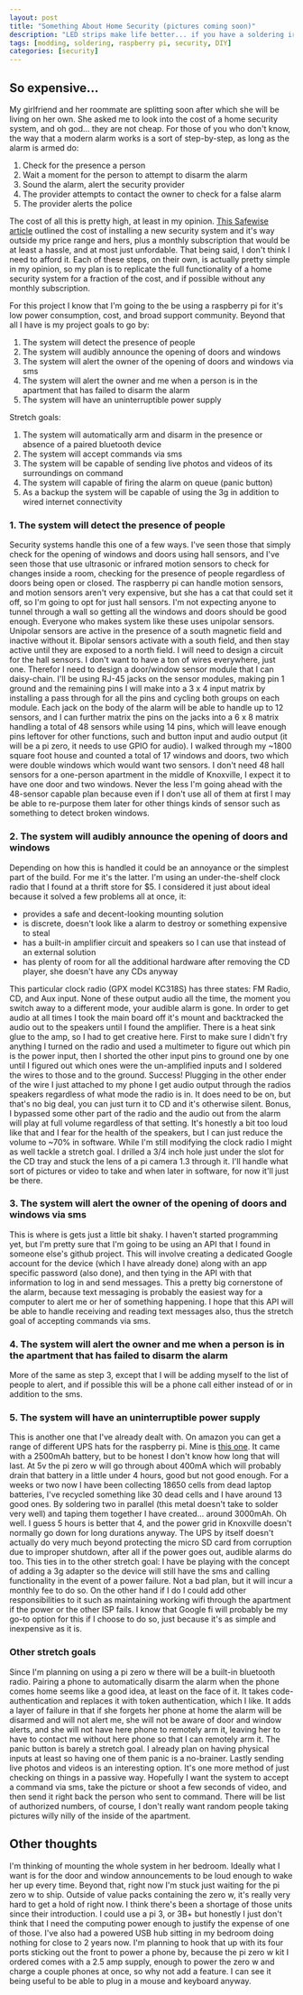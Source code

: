 ```yaml
---
layout: post
title: "Something About Home Security (pictures coming soon)"
description: "LED strips make life better... if you have a soldering iron."
tags: [modding, soldering, raspberry pi, security, DIY]
categories: [security]
---
```


## So expensive...

My girlfriend and her roommate are splitting soon after which she will be living on her own. She asked me to look into the cost of a home security system, and oh god... they are not cheap. For those of you who don't know, the way that a modern alarm works is a sort of step-by-step, as long as the alarm is armed do:

1.  Check for the presence a person
2.  Wait a moment for the person to attempt to disarm the alarm
3.  Sound the alarm, alert the security provider
4.  The provider attempts to contact the owner to check for a false alarm
5.  The provider alerts the police

The cost of all this is pretty high, at least in my opinion. [This Safewise article](https://www.safewise.com/home-security-faq/how-much-does-a-security-system-cost) outlined the cost of installing a new security system and it's way outside my price range and hers, plus a monthly subscription that would be at least a hassle, and at most just unfordable. That being said, I don't think I need to afford it. Each of these steps, on their own, is actually pretty simple in my opinion, so my plan is to replicate the full functionality of a home security system for a fraction of the cost, and if possible without any monthly subscription.

For this project I know that I'm going to the be using a raspberry pi for it's low power consumption, cost, and broad support community. Beyond that all I have is my project goals to go by:

1.  The system will detect the presence of people
2.  The system will audibly announce the opening of doors and windows
3.  The system will alert the owner of the opening of doors and windows via sms
4.  The system will alert the owner and me when a person is in the apartment that has failed to disarm the alarm
5.  The system will have an uninterruptible power supply

Stretch goals:

1.  The system will automatically arm and disarm in the presence or absence of a paired bluetooth device
2.  The system will accept commands via sms
3.  The system will be capable of sending live photos and videos of its surroundings on command
4.  The system will capable of firing the alarm on queue (panic button)
5.  As a backup the system will be capable of using the 3g in addition to wired internet connectivity

### 1. The system will detect the presence of people

Security systems handle this one of a few ways. I've seen those that simply check for the opening of windows and doors using hall sensors, and I've seen those that use ultrasonic or infrared motion sensors to check for changes inside a room, checking for the presence of people regardless of doors being open or closed. The raspberry pi can handle motion sensors, and motion sensors aren't very expensive, but she has a cat that could set it off, so I'm going to opt for just hall sensors. I'm not expecting anyone to tunnel through a wall so getting all the windows and doors should be good enough.
Everyone who makes system like these uses unipolar sensors. Unipolar sensors are active in the presence of a south magnetic field and inactive without it. Bipolar sensors activate with a south field, and then stay active until they are exposed to a north field.
I will need to design a circuit for the hall sensors. I don't want to have a ton of wires everywhere, just one. Therefor I need to design a door/window sensor module that I can daisy-chain. I'll be using RJ-45 jacks on the sensor modules, making pin 1 ground and the remaining pins I will make into a 3 x 4 input matrix by installing a pass through for all the pins and cycling both groups on each module. Each jack on the body of the alarm will be able to handle up to 12 sensors, and I can further matrix the pins on the jacks into a 6 x 8 matrix handling a total of 48 sensors while using 14 pins, which will leave enough pins leftover for other functions, such and button input and audio output (it will be a pi zero, it needs to use GPIO for audio). I walked through my ~1800 square foot house and counted a total of 17 windows and doors, two which were double windows which would want two sensors. I don't need 48 hall sensors for a one-person apartment in the middle of Knoxville, I expect it to have one door and two windows. Never the less I'm going ahead with the 48-sensor capable plan because even if I don't use all of them at first I may be able to re-purpose them later for other things kinds of sensor such as something to detect broken windows.

### 2. The system will audibly announce the opening of doors and windows

Depending on how this is handled it could be an annoyance or the simplest part of the build. For me it's the latter. I'm using an under-the-shelf clock radio that I found at a thrift store for $5. I considered it just about ideal because it solved a few problems all at once, it:

 - provides a safe and decent-looking mounting solution
 - is discrete, doesn't look like a alarm to destroy or something expensive to steal
 - has a built-in amplifier circuit and speakers so I can use that instead of an external solution
 - has plenty of room for all the additional hardware after removing the CD player, she doesn't have any CDs anyway

This particular clock radio (GPX model KC318S) has three states: FM Radio, CD, and Aux input. None of these output audio all the time, the moment you switch away to a different mode, your audible alarm is gone. In order to get audio at all times I took the main board off it's mount and backtracked the audio out to the speakers until I found the amplifier. There is a heat sink glue to the amp, so I had to get creative here. First to make sure I didn't fry anything I turned on the radio and used a multimeter to figure out which pin is the power input, then I shorted the other input pins to ground one by one until I figured out which ones were the un-amplified inputs and I soldered the wires to those and to the ground. Success! Plugging in the other ender of the wire I just attached to my phone I get audio output through the radios speakers regardless of what mode the radio is in. It does need to be on, but that's no big deal, you can just turn it to CD and it's otherwise silent. Bonus, I bypassed some other part of the radio and the audio out from the alarm will play at full volume regardless of that setting. It's honestly a bit too loud like that and I fear for the health of the speakers, but I can just reduce the volume to ~70% in software.
While I'm still modifying the clock radio I might as well tackle a stretch goal. I drilled a 3/4 inch hole just under the slot for the CD tray and stuck the lens of a pi camera 1.3 through it. I'll handle what sort of pictures or video to take and when later in software, for now it'll just be there.

### 3. The system will alert the owner of the opening of doors and windows via sms

This is where is gets just a little bit shaky. I haven't started programming yet, but I'm pretty sure that I'm going to be using an API that I found in someone else's github project. This will involve creating a dedicated Google account for the device (which I have already done) along with an app specific password (also done), and then tying in the API with that information to log in and send messages. This a pretty big cornerstone of the alarm, because text messaging is probably the easiest way for a computer to alert me or her of something happening. I hope that this API will be able to handle receiving and reading text messages also, thus the stretch goal of accepting commands via sms.

### 4. The system will alert the owner and me when a person is in the apartment that has failed to disarm the alarm

More of the same as step 3, except that I will be adding myself to the list of people to alert, and if possible this will be a phone call either instead of or in addition to the sms.

### 5. The system will have an uninterruptible power supply

This is another one that I've already dealt with. On amazon you can get a range of different UPS hats for the raspberry pi. Mine is [this one](https://www.amazon.com/Makerfocus-Raspberry-2500mAh-Lithium-Battery/dp/B01MQYX4UX). It came with a 2500mAh battery, but to be honest I don't know how long that will last. At 5v the pi zero w will go through about 400mA which will probably drain that battery in a little under 4 hours, good but not good enough. For a weeks or two now I have been collecting 18650 cells from dead laptop batteries, I've recycled something like 30 dead cells and I have around 13 good ones. By soldering two in parallel (this metal doesn't take to solder very well) and taping them together I have created... around 3000mAh. Oh well. I guess 5 hours is better that 4, and the power grid in Knoxville doesn't normally go down for long durations anyway.
The UPS by itself doesn't actually do very much beyond protecting the micro SD card from corruption due to improper shutdown, after all if the power goes out, audible alarms do too. This ties in to the other stretch goal: I have be playing with the concept of adding a 3g adapter so the device will still have the sms and calling functionality in the event of a power failure. Not a bad plan, but it will incur a monthly fee to do so. On the other hand if I do I could add other responsibilities to it such as maintaining working wifi through the apartment if the power or the other ISP fails. I know that Google fi will probably be my go-to option for this if I choose to do so, just because it's as simple and inexpensive as it is.

### Other stretch goals

Since I'm planning on using a pi zero w there will be a built-in bluetooth radio. Pairing a phone to automatically disarm the alarm when the phone comes home seems like a good idea, at least on the face of it. It takes code-authentication and replaces it with token authentication, which I like. It adds a layer of failure in that if she forgets her phone at home the alarm will be disarmed and will not alert me, she will not be aware of door and window alerts, and she will not have here phone to remotely arm it, leaving her to have to contact me without here phone so that I can remotely arm it.
The panic button is barely a stretch goal. I already plan on having physical inputs at least so having one of them panic is a no-brainer.
Lastly sending live photos and videos is an interesting option. It's one more method of just checking on things in a passive way. Hopefully I want the system to accept a command via sms, take the picture or shoot a few seconds of video, and then send it right back the person who sent to command. There will be list of authorized numbers, of course, I don't really want random people taking pictures willy nilly of the inside of the apartment.

## Other thoughts

I'm thinking of mounting the whole system in her bedroom. Ideally what I want is for the door and window announcements to be loud enough to wake her up every time. Beyond that, right now I'm stuck just waiting for the pi zero w to ship. Outside of value packs containing the zero w, it's really very hard to get a hold of right now. I think there's been a shortage of those units since their introduction. I could use a pi 3, or 3B+ but honestly I just don't think that I need the computing power enough to justify the expense of one of those.
I've also had a powered USB hub sitting in my bedroom doing nothing for close to 2 years now. I'm planning to hook that up with its four ports sticking out the front to power a phone by, because the pi zero w kit I ordered comes with a 2.5 amp supply, enough to power the zero w and charge a couple phones at once, so why not add a feature. I can see it being useful to be able to plug in a mouse and keyboard anyway.